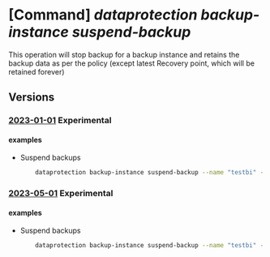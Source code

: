 # [Command] _dataprotection backup-instance suspend-backup_

This operation will stop backup for a backup instance and retains the backup data as per the policy (except latest Recovery point, which will be retained forever)

## Versions

### [2023-01-01](/Resources/mgmt-plane/L3N1YnNjcmlwdGlvbnMve30vcmVzb3VyY2Vncm91cHMve30vcHJvdmlkZXJzL21pY3Jvc29mdC5kYXRhcHJvdGVjdGlvbi9iYWNrdXB2YXVsdHMve30vYmFja3VwaW5zdGFuY2VzL3t9L3N1c3BlbmRiYWNrdXBz/2023-01-01.xml) **Experimental**

<!-- mgmt-plane /subscriptions/{}/resourcegroups/{}/providers/microsoft.dataprotection/backupvaults/{}/backupinstances/{}/suspendbackups 2023-01-01 -->

#### examples

- Suspend backups
    ```bash
        dataprotection backup-instance suspend-backup --name "testbi" --resource-group "testrg" --vault-name "testvault"
    ```

### [2023-05-01](/Resources/mgmt-plane/L3N1YnNjcmlwdGlvbnMve30vcmVzb3VyY2Vncm91cHMve30vcHJvdmlkZXJzL21pY3Jvc29mdC5kYXRhcHJvdGVjdGlvbi9iYWNrdXB2YXVsdHMve30vYmFja3VwaW5zdGFuY2VzL3t9L3N1c3BlbmRiYWNrdXBz/2023-05-01.xml) **Experimental**

<!-- mgmt-plane /subscriptions/{}/resourcegroups/{}/providers/microsoft.dataprotection/backupvaults/{}/backupinstances/{}/suspendbackups 2023-05-01 -->

#### examples

- Suspend backups
    ```bash
        dataprotection backup-instance suspend-backup --name "testbi" --resource-group "testrg" --vault-name "testvault"
    ```
